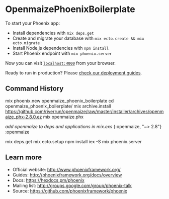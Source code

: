 # OpenmaizePhoenixBoilerplate

To start your Phoenix app:

  * Install dependencies with `mix deps.get`
  * Create and migrate your database with `mix ecto.create && mix ecto.migrate`
  * Install Node.js dependencies with `npm install`
  * Start Phoenix endpoint with `mix phoenix.server`

Now you can visit [`localhost:4000`](http://localhost:4000) from your browser.

Ready to run in production? Please [check our deployment guides](http://www.phoenixframework.org/docs/deployment).

## Command History

mix phoenix.new openmaize_phoenix_boilerplate
cd openmaize_phoenix_boilerplate/
mix archive.install https://github.com/riverrun/openmaize/raw/master/installer/archives/openmaize_phx-2.8.0.ez
mix openmaize.phx

*add openmaize to deps and applications in mix.exs*
{:openmaize, "~> 2.8"}
:openmaize

mix deps.get
mix ecto.setup
npm install
iex -S mix phoenix.server

## Learn more

  * Official website: http://www.phoenixframework.org/
  * Guides: http://phoenixframework.org/docs/overview
  * Docs: https://hexdocs.pm/phoenix
  * Mailing list: http://groups.google.com/group/phoenix-talk
  * Source: https://github.com/phoenixframework/phoenix

